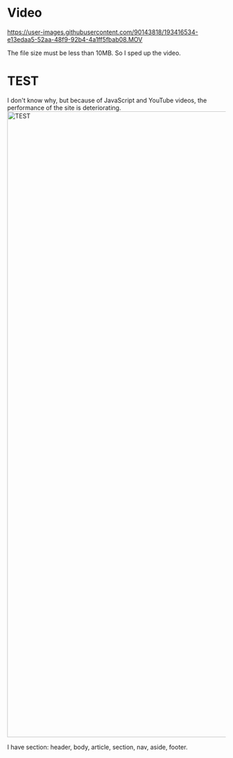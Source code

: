 # Video

https://user-images.githubusercontent.com/90143818/193416534-e13edaa5-52aa-48f9-92b4-4a1ff5fbab08.MOV
 
The file size must be less than 10MB.
So I sped up the video.

# TEST
I don't know why, but because of JavaScript and YouTube videos, the performance of the site is deteriorating.
<img width="1440" alt="TEST" src="https://user-images.githubusercontent.com/90143818/199624399-db37063a-5fad-4ee6-bac4-6a2d45062e40.png">

I have section: header, body, article, section, nav, aside, footer. 
